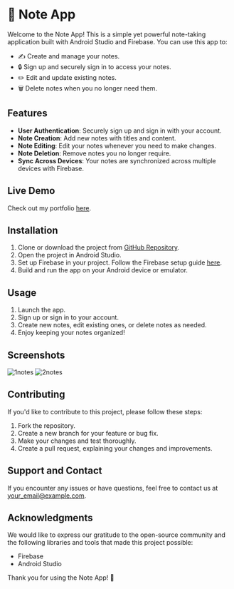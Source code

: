 # 📝 Note App

Welcome to the Note App! This is a simple yet powerful note-taking application built with Android Studio and Firebase. You can use this app to:

- ✍️ Create and manage your notes.
- 🔒 Sign up and securely sign in to access your notes.
- ✏️ Edit and update existing notes.
- 🗑️ Delete notes when you no longer need them.

## Features

- **User Authentication**: Securely sign up and sign in with your account.
- **Note Creation**: Add new notes with titles and content.
- **Note Editing**: Edit your notes whenever you need to make changes.
- **Note Deletion**: Remove notes you no longer require.
- **Sync Across Devices**: Your notes are synchronized across multiple devices with Firebase.

## Live Demo

Check out my portfolio [here](https://play.google.com/store/apps/details?id=com.cutm.notesapp).
## Installation

1. Clone or download the project from [GitHub Repository](https://github.com/pitabasdev/Notes-app).
2. Open the project in Android Studio.
3. Set up Firebase in your project. Follow the Firebase setup guide [here](https://firebase.google.com/docs/android/setup).
4. Build and run the app on your Android device or emulator.

## Usage

1. Launch the app.
2. Sign up or sign in to your account.
3. Create new notes, edit existing ones, or delete notes as needed.
4. Enjoy keeping your notes organized!

## Screenshots

![1notes](https://github.com/pitabasdev/portfolio-profile/assets/85897297/b8366275-0bf9-4f48-a0f4-67bc75096851)
![2notes](https://github.com/pitabasdev/portfolio-profile/assets/85897297/34906c2c-55ff-491a-ba6f-b96fe8ac7a7a)

## Contributing

If you'd like to contribute to this project, please follow these steps:

1. Fork the repository.
2. Create a new branch for your feature or bug fix.
3. Make your changes and test thoroughly.
4. Create a pull request, explaining your changes and improvements.

## Support and Contact

If you encounter any issues or have questions, feel free to contact us at your_email@example.com.


## Acknowledgments

We would like to express our gratitude to the open-source community and the following libraries and tools that made this project possible:

- Firebase
- Android Studio

Thank you for using the Note App! 📝
